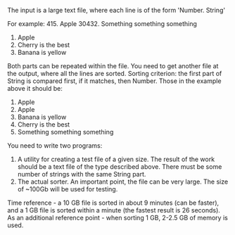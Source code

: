 The input is a large text file, where each line is of the form 'Number. String'

For example:
  415. Apple
  30432. Something something something
  1. Apple
  32. Cherry is the best
  2. Banana is yellow

Both parts can be repeated within the file. You need to get another file at the output, where all the lines are sorted. Sorting criterion: the first part of String is compared first, if it matches, then Number.
Those in the example above it should be:
  1. Apple
  415. Apple
  2. Banana is yellow
  32. Cherry is the best
  30432. Something something something

You need to write two programs:
  1. A utility for creating a test file of a given size. The result of the work should be a text file of the type described above. There must be some number of strings with the same String part.
  2. The actual sorter. An important point, the file can be very large. The size of ~100Gb will be used for testing.

Time reference - a 10 GB file is sorted in about 9 minutes (can be faster), and a 1 GB file is sorted within a minute (the fastest result is 26 seconds).
As an additional reference point - when sorting 1 GB, 2-2.5 GB of memory is used.
